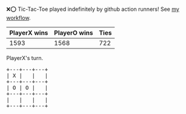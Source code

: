 :x::o: Tic-Tac-Toe played indefinitely by github action runners! See [my workflow](.github/workflows/play.yaml).

|PlayerX wins|PlayerO wins|Ties|
|-|-|-|
|1593|1568|722|

PlayerX's turn.

<pre>
+---+---+---+
| X |   |   |
+---+---+---+
| O | O |   |
+---+---+---+
|   |   |   |
+---+---+---+
</pre>